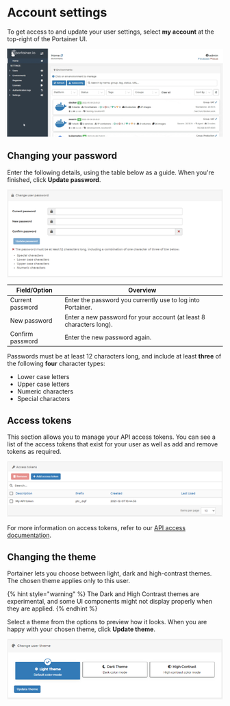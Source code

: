 # Account settings

To get access to and update your user settings, select **my account** at the top-right of the Portainer UI.

![](../.gitbook/assets/2.13-accountsettings-1.gif)

## Changing your password

Enter the following details, using the table below as a guide. When you're finished, click **Update password**.

![](../.gitbook/assets/2.13-whatsnew-passwords.png)

| Field/Option     | Overview                                                            |
| ---------------- | ------------------------------------------------------------------- |
| Current password | Enter the password you currently use to log into Portainer.         |
| New password     | Enter a new password for your account (at least 8 characters long). |
| Confirm password | Enter the new password again.                                       |

Passwords must be at least 12 characters long, and include at least **three** of the following **four** character types:&#x20;

* Lower case letters
* Upper case letters
* Numeric characters
* Special characters

## Access tokens

This section allows you to manage your API access tokens. You can see a list of the access tokens that exist for your user as well as add and remove tokens as required.

![](<../.gitbook/assets/2.11-account-settings-accesstokens (1).png>)

For more information on access tokens, refer to our [API access documentation](../api/access.md#creating-an-access-token).

## Changing the theme

Portainer lets you choose between light, dark and high-contrast themes. The chosen theme applies only to this user.

{% hint style="warning" %}
The Dark and High Contrast themes are experimental, and some UI components might not display properly when they are applied.
{% endhint %}

Select a theme from the options to preview how it looks. When you are happy with your chosen theme, click **Update theme**.

![](../.gitbook/assets/account-settings-3.png)

